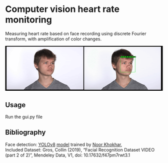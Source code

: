 # Computer vision heart rate monitoring

Measuring heart rate based on face recording using discrete Fourier transform, with amplification of color changes.

![Example-gif](https://github.com/Robert-Porada/Computer-vision-heart-rate-monitoring/blob/main/Example_gif.gif)

## Usage
Run the gui.py file


## Bibliography
Face detection: 
[YOLOv8](https://github.com/ultralytics/ultralytics) [model](https://github.com/noorkhokhar99/face-detection-yolov8) trained by [Noor Khokhar](https://github.com/noorkhokhar99),  
Included Dataset: 
Gros, Collin (2019), “Facial Recognition Dataset VIDEO (part 2 of 2)”, Mendeley Data, V1, doi: 10.17632/f47pm7rwt3.1
